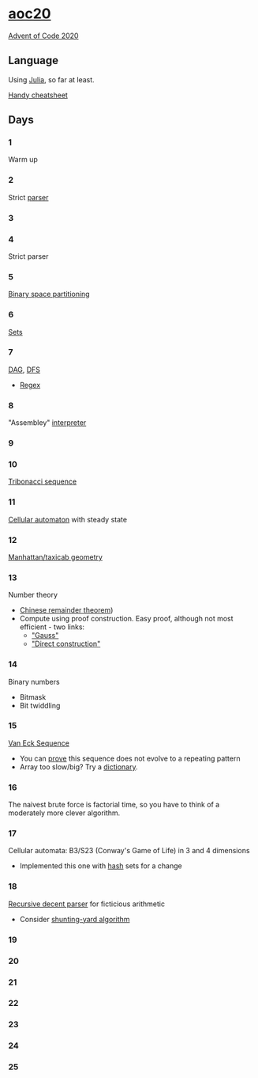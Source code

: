 # [aoc20](https://gitlab.com/eidoom/aoc20)

[Advent of Code 2020](https://adventofcode.com/2020)

## Language

Using [Julia](https://docs.julialang.org/en/v1/manual/getting-started/), so far at least.

[Handy cheatsheet](https://juliabyexample.helpmanual.io/)

## Days

### 1

Warm up

### 2

Strict [parser](https://en.wikipedia.org/wiki/Parsing#Computer_languages)

### 3

### 4

Strict parser

### 5

[Binary space partitioning](https://en.wikipedia.org/wiki/Binary_space_partitioning)

### 6

[Sets](https://en.wikipedia.org/wiki/Set_(abstract_data_type))

### 7

[DAG](https://en.wikipedia.org/wiki/Directed_acyclic_graph), [DFS](https://en.wikipedia.org/wiki/Depth-first_search)

* [Regex](https://en.wikipedia.org/wiki/Regular_expression)

### 8

"Assembley" [interpreter](https://en.wikipedia.org/wiki/Interpreter_(computing))

### 9

### 10

[Tribonacci sequence](https://oeis.org/A000073)

### 11

[Cellular automaton](https://en.wikipedia.org/wiki/Cellular_automaton) with steady state

### 12

[Manhattan/taxicab geometry](https://en.wikipedia.org/wiki/Taxicab_geometry)

### 13

Number theory

* [Chinese remainder theorem](https://en.wikipedia.org/wiki/Chinese_remainder_theorem))
* Compute using proof construction. Easy proof, although not most efficient - two links:
    * ["Gauss"](https://shainer.github.io/crypto/math/2017/10/22/chinese-remainder-theorem.html)
    * ["Direct construction"](https://en.wikipedia.org/wiki/Chinese_remainder_theorem#Existence_(direct_construction))

### 14

Binary numbers

* Bitmask
* Bit twiddling

### 15

[Van Eck Sequence](https://oeis.org/A181391)

* You can [prove](https://youtu.be/etMJxB-igrc) this sequence does not evolve to a repeating pattern
* Array too slow/big? Try a [dictionary](https://en.wikipedia.org/wiki/Associative_array).

### 16

The naivest brute force is factorial time, so you have to think of a moderately more clever algorithm.

### 17

Cellular automata: B3/S23 (Conway's Game of Life) in 3 and 4 dimensions

* Implemented this one with [hash](https://en.wikipedia.org/wiki/Hash_table) sets for a change

### 18

[Recursive decent parser](https://en.wikipedia.org/wiki/Recursive_descent_parser) for ficticious arithmetic

* Consider [shunting-yard algorithm](https://en.wikipedia.org/wiki/Shunting-yard_algorithm)

### 19

### 20

### 21

### 22

### 23

### 24

### 25

